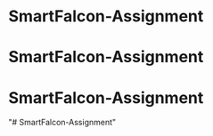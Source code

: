 # SmartFalcon-Assignment
# SmartFalcon-Assignment
# SmartFalcon-Assignment
"# SmartFalcon-Assignment" 
